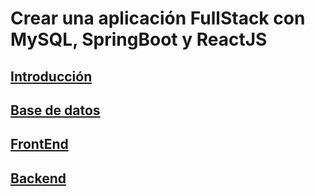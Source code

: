 # Crear una aplicación FullStack con MySQL, SpringBoot y ReactJS

## [Introducción](./intro.md)

## [Base de datos](./basedatos.md)

## [FrontEnd](./frontend1.md)

## [Backend](./backendp1.md)
